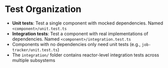 # Test Organization

- **Unit tests**: Test a single component with mocked dependencies. Named `<component>/unit.test.ts`
- **Integration tests**: Test a component with real implementations of dependencies. Named `<component>/integration.test.ts`
- Components with no dependencies only need unit tests (e.g., `job-tracker/unit.test.ts`)
- The `integration/` folder contains reactor-level integration tests across multiple subsystems
